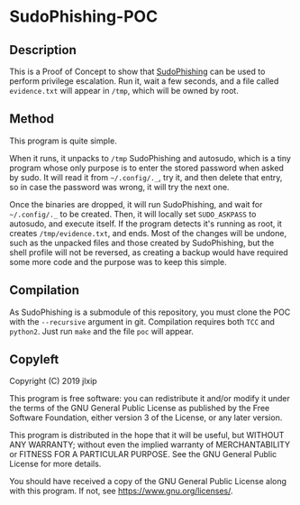 # SudoPhishing-POC

## Description
This is a Proof of Concept to show that [SudoPhishing](https://github.com/jlxip/SudoPhishing) can be used to perform privilege escalation. Run it, wait a few seconds, and a file called `evidence.txt` will appear in `/tmp`, which will be owned by root.

## Method
This program is quite simple.

When it runs, it unpacks to `/tmp` SudoPhishing and autosudo, which is a tiny program whose only purpose is to enter the stored password when asked by sudo. It will read it from `~/.config/._`, try it, and then delete that entry, so in case the password was wrong, it will try the next one.

Once the binaries are dropped, it will run SudoPhishing, and wait for `~/.config/._` to be created. Then, it will locally set `SUDO_ASKPASS` to autosudo, and execute itself. If the program detects it's running as root, it creates `/tmp/evidence.txt`, and ends. Most of the changes will be undone, such as the unpacked files and those created by SudoPhishing, but the shell profile will not be reversed, as creating a backup would have required some more code and the purpose was to keep this simple.

## Compilation
As SudoPhishing is a submodule of this repository, you must clone the POC with the `--recursive` argument in git. Compilation requires both `TCC` and `python2`. Just run `make` and the file `poc` will appear.

## Copyleft
Copyright (C) 2019 jlxip

This program is free software: you can redistribute it and/or modify it under the terms of the GNU General Public License as published by the Free Software Foundation, either version 3 of the License, or any later version.

This program is distributed in the hope that it will be useful, but WITHOUT ANY WARRANTY; without even the implied warranty of MERCHANTABILITY or FITNESS FOR A PARTICULAR PURPOSE. See the GNU General Public License for more details.

You should have received a copy of the GNU General Public License along with this program. If not, see https://www.gnu.org/licenses/.
